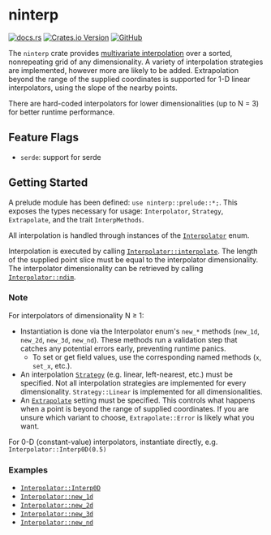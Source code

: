 # ninterp

[![docs.rs](https://img.shields.io/docsrs/ninterp)](https://docs.rs/ninterp/latest/ninterp) [![Crates.io Version](https://img.shields.io/crates/v/ninterp)](https://crates.io/crates/ninterp) [![GitHub](https://img.shields.io/badge/github-NREL/ninterp-blue)](https://github.com/NREL/ninterp/)

The `ninterp` crate provides [multivariate interpolation](https://en.wikipedia.org/wiki/Multivariate_interpolation#Regular_grid) over a sorted, nonrepeating grid of any dimensionality. A variety of interpolation strategies are implemented, however more are likely to be added. Extrapolation beyond the range of the supplied coordinates is supported for 1-D linear interpolators, using the slope of the nearby points.

There are hard-coded interpolators for lower dimensionalities (up to N = 3) for better runtime performance.

## Feature Flags
- `serde`: support for serde

## Getting Started
A prelude module has been defined: `use ninterp::prelude::*;`.
This exposes the types necessary for usage: `Interpolator`, `Strategy`, `Extrapolate`, and the trait `InterpMethods`.

All interpolation is handled through instances of the [`Interpolator`](https://docs.rs/ninterp/latest/ninterp/enum.Interpolator.html) enum.

Interpolation is executed by calling [`Interpolator::interpolate`](https://docs.rs/ninterp/latest/ninterp/enum.Interpolator.html#method.interpolate).
The length of the supplied point slice must be equal to the interpolator dimensionality.
The interpolator dimensionality can be retrieved by calling [`Interpolator::ndim`](https://docs.rs/ninterp/latest/ninterp/enum.Interpolator.html#method.ndim).

### Note
For interpolators of dimensionality N ≥ 1:
- Instantiation is done via the Interpolator enum's `new_*` methods (`new_1d`, `new_2d`, `new_3d`, `new_nd`).
These methods run a validation step that catches any potential errors early, preventing runtime panics.
  - To set or get field values, use the corresponding named methods (`x`, `set_x`, etc.).
- An interpolation [`Strategy`](https://docs.rs/ninterp/latest/ninterp/enum.Strategy.html) (e.g. linear, left-nearest, etc.) must be specified.
Not all interpolation strategies are implemented for every dimensionality.
`Strategy::Linear` is implemented for all dimensionalities.
- An [`Extrapolate`](https://docs.rs/ninterp/latest/ninterp/enum.Extrapolate.html) setting must be specified.
This controls what happens when a point is beyond the range of supplied coordinates.
If you are unsure which variant to choose, `Extrapolate::Error` is likely what you want.

For 0-D (constant-value) interpolators, instantiate directly, e.g. `Interpolator::Interp0D(0.5)`

### Examples
- [`Interpolator::Interp0D`](https://docs.rs/ninterp/latest/ninterp/enum.Interpolator.html#variant.Interp0D)
- [`Interpolator::new_1d`](https://docs.rs/ninterp/latest/ninterp/enum.Interpolator.html#method.new_1d)
- [`Interpolator::new_2d`](https://docs.rs/ninterp/latest/ninterp/enum.Interpolator.html#method.new_2d)
- [`Interpolator::new_3d`](https://docs.rs/ninterp/latest/ninterp/enum.Interpolator.html#method.new_3d)
- [`Interpolator::new_nd`](https://docs.rs/ninterp/latest/ninterp/enum.Interpolator.html#method.new_nd)
